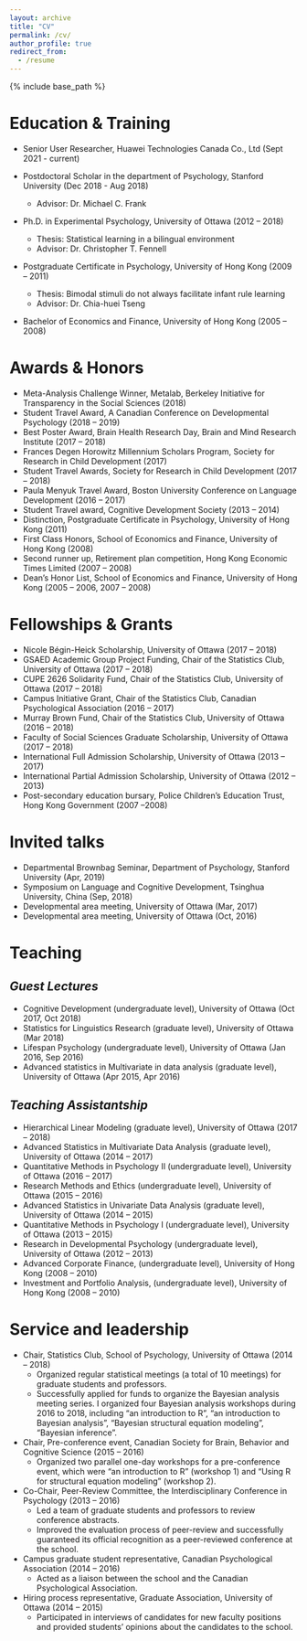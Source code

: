```yaml
---
layout: archive
title: "CV"
permalink: /cv/
author_profile: true
redirect_from:
  - /resume
---
```


{% include base_path %}

Education & Training
======
* Senior User Researcher, Huawei Technologies Canada Co., Ltd (Sept 2021 - current)

* Postdoctoral Scholar in the department of Psychology, Stanford University (Dec 2018 - Aug 2018)
    * Advisor: Dr. Michael C. Frank

* Ph.D. in Experimental Psychology, University of Ottawa (2012 – 2018)
    * Thesis: Statistical learning in a bilingual environment
    * Advisor: Dr. Christopher T. Fennell

* Postgraduate Certificate in Psychology, University of Hong Kong (2009 – 2011)
    * Thesis: Bimodal stimuli do not always facilitate infant rule learning
    * Advisor: Dr. Chia-huei Tseng

* Bachelor of Economics and Finance, University of Hong Kong (2005 – 2008)

Awards & Honors
======
* Meta-Analysis Challenge Winner, Metalab, Berkeley Initiative for Transparency in the Social Sciences (2018)
* Student Travel Award, A Canadian Conference on Developmental Psychology (2018 – 2019)
* Best Poster Award, Brain Health Research Day, Brain and Mind Research Institute (2017 – 2018) 
* Frances Degen Horowitz Millennium Scholars Program, Society for Research in Child Development (2017)
* Student Travel Awards, Society for Research in Child Development (2017 – 2018)
* Paula Menyuk Travel Award, Boston University Conference on Language Development (2016 – 2017)
* Student Travel award, Cognitive Development Society (2013 – 2014)
* Distinction, Postgraduate Certificate in Psychology, University of Hong Kong (2011)
* First Class Honors, School of Economics and Finance, University of Hong Kong (2008)
* Second runner up, Retirement plan competition, Hong Kong Economic Times Limited (2007 – 2008)
* Dean’s Honor List, School of Economics and Finance, University of Hong Kong (2005 – 2006, 2007 – 2008)

  
Fellowships & Grants
======
* Nicole Bégin-Heick Scholarship, University of Ottawa (2017 – 2018)
* GSAED Academic Group Project Funding, Chair of the Statistics Club, University of Ottawa (2017 – 2018)
* CUPE 2626 Solidarity Fund, Chair of the Statistics Club, University of Ottawa (2017 – 2018)
* Campus Initiative Grant, Chair of the Statistics Club, Canadian Psychological Association (2016 – 2017)
* Murray Brown Fund, Chair of the Statistics Club, University of Ottawa (2016 – 2018)
* Faculty of Social Sciences Graduate Scholarship, University of Ottawa (2017 – 2018)
* International Full Admission Scholarship, University of Ottawa (2013 – 2017) 
* International Partial Admission Scholarship, University of Ottawa (2012 – 2013) 
* Post-secondary education bursary, Police Children’s Education Trust, Hong Kong Government (2007 –2008)

Invited talks
======
* Departmental Brownbag Seminar, Department of Psychology, Stanford University (Apr, 2019)
* Symposium on Language and Cognitive Development, Tsinghua University, China (Sep, 2018)
* Developmental area meeting, University of Ottawa (Mar, 2017)
* Developmental area meeting, University of Ottawa (Oct, 2016)


Teaching
======
  _Guest Lectures_
  -
  * Cognitive Development (undergraduate level), University of Ottawa (Oct 2017, Oct 2018)
  * Statistics for Linguistics Research (graduate level), University of Ottawa (Mar 2018)
  * Lifespan Psychology (undergraduate level), University of Ottawa (Jan 2016, Sep 2016)
  * Advanced statistics in Multivariate in data analysis (graduate level), University of Ottawa (Apr 2015, Apr 2016)
  
  _Teaching Assistantship_
  -
  * Hierarchical Linear Modeling (graduate level), University of Ottawa (2017 – 2018)
  * Advanced Statistics in Multivariate Data Analysis (graduate level), University of Ottawa (2014 – 2017)
  * Quantitative Methods in Psychology II (undergraduate level), University of Ottawa (2016 – 2017)    
  * Research Methods and Ethics (undergraduate level), University of Ottawa (2015 – 2016)    
  * Advanced Statistics in Univariate Data Analysis (graduate level), University of Ottawa (2014 – 2015)    
  * Quantitative Methods in Psychology I (undergraduate level), University of Ottawa (2013 – 2015)
  * Research in Developmental Psychology (undergraduate level), University of Ottawa (2012 – 2013)    
  * Advanced Corporate Finance, (undergraduate level), University of Hong Kong (2008 – 2010)        
  * Investment and Portfolio Analysis, (undergraduate level), University of Hong Kong (2008 – 2010)

  
Service and leadership
======
* Chair, Statistics Club, School of Psychology, University of Ottawa (2014 – 2018)
    * Organized regular statistical meetings (a total of 10 meetings) for graduate students and professors. 
    * Successfully applied for funds to organize the Bayesian analysis meeting series. I organized four Bayesian analysis workshops during 2016 to 2018, including “an introduction to R”, “an introduction to Bayesian analysis”, “Bayesian structural equation modeling”, “Bayesian inference”. 
* Chair, Pre-conference event, Canadian Society for Brain, Behavior and Cognitive Science (2015 – 2016)
    * Organized two parallel one-day workshops for a pre-conference event, which were “an introduction to R” (workshop 1) and “Using R for structural equation modeling” (workshop 2).
* Co-Chair, Peer-Review Committee, the Interdisciplinary Conference in Psychology (2013 – 2016)
    * Led a team of graduate students and professors to review conference abstracts.
    * Improved the evaluation process of peer-review and successfully guaranteed its official recognition as a peer-reviewed conference at the school.
* Campus graduate student representative, Canadian Psychological Association (2014 – 2016)
    * Acted as a liaison between the school and the Canadian Psychological Association.    
* Hiring process representative, Graduate Association, University of Ottawa (2014 – 2015) 
    * Participated in interviews of candidates for new faculty positions and provided students’ opinions about the candidates to the school.


